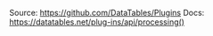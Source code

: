 Source: https://github.com/DataTables/Plugins
Docs: https://datatables.net/plug-ins/api/processing()
